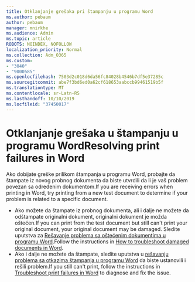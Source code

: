 ```yaml
---
title: Otklanjanje grešaka pri štampanju u programu Word
ms.author: pebaum
author: pebaum
manager: mnirkhe
ms.audience: Admin
ms.topic: article
ROBOTS: NOINDEX, NOFOLLOW
localization_priority: Normal
ms.collection: Adm_O365
ms.custom:
- "3040"
- "9000585"
ms.openlocfilehash: 7503d2c018d6da56fc84028b4546b7df5e37285c
ms.sourcegitcommit: abe7f3bd6ed0a62cf618653aabccb99461519b5f
ms.translationtype: MT
ms.contentlocale: sr-Latn-RS
ms.lasthandoff: 10/10/2019
ms.locfileid: "37450017"
---
```

# <a name="resolving-print-failures-in-word"></a><span data-ttu-id="34ac0-102">Otklanjanje grešaka u štampanju u programu Word</span><span class="sxs-lookup"><span data-stu-id="34ac0-102">Resolving print failures in Word</span></span>

<span data-ttu-id="34ac0-103">Ako dobijate greške prilikom štampanja u programu Word, probajte da štampate iz novog probnog dokumenta da biste utvrdili da li je vaš problem povezan sa određenim dokumentom.</span><span class="sxs-lookup"><span data-stu-id="34ac0-103">If you are receiving errors when printing in Word, try printing from a new test document to determine if your problem is related to a specific document.</span></span>

- <span data-ttu-id="34ac0-104">Ako možete da štampate iz probnog dokumenta, ali i dalje ne možete da odštampate originalni dokument, originalni dokument je možda oštećen.</span><span class="sxs-lookup"><span data-stu-id="34ac0-104">If you can print from the test document but still can't print your original document, your original document may be damaged.</span></span> <span data-ttu-id="34ac0-105">Sledite uputstva za [Rešavanje problema sa oštećenim dokumentima u programu Word](https://docs.microsoft.com/office/troubleshoot/word/damaged-documents-in-word#update-microsoft-office-and-windows).</span><span class="sxs-lookup"><span data-stu-id="34ac0-105">Follow the instructions in [How to troubleshoot damaged documents in Word](https://docs.microsoft.com/office/troubleshoot/word/damaged-documents-in-word#update-microsoft-office-and-windows).</span></span>
- <span data-ttu-id="34ac0-106">Ako i dalje ne možete da štampate, sledite uputstva u [rešavanju problema sa otkazima štampanja u programu Word](https://docs.microsoft.com/office/troubleshoot/word/print-failures-in-word) da biste ustanovili i rešili problem.</span><span class="sxs-lookup"><span data-stu-id="34ac0-106">If you still can't print, follow the instructions in [Troubleshoot print failures in Word](https://docs.microsoft.com/office/troubleshoot/word/print-failures-in-word) to diagnose and fix the issue.</span></span>